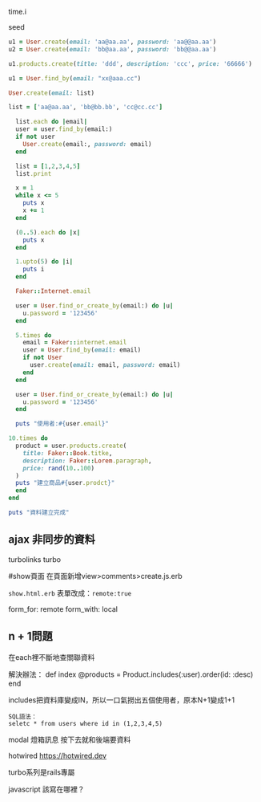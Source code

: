time.i

seed
```ruby
u1 = User.create(email: 'aa@aa.aa', password: 'aa@@aa.aa')
u2 = User.create(email: 'bb@aa.aa', password: 'bb@@aa.aa')

u1.products.create(title: 'ddd', description: 'ccc', price: '66666')

u1 = User.find_by(email: "xx@aaa.cc")

User.create(email: list)

list = ['aa@aa.aa', 'bb@bb.bb', 'cc@cc.cc']

  list.each do |email|
  user = user.find_by(email:)
  if not user
    User.create(email:, password: email)
  end

  list = [1,2,3,4,5]
  list.print

  x = 1
  while x <= 5
    puts x
    x += 1
  end

  (0..5).each do |x|
    puts x
  end

  1.upto(5) do |i|
    puts i
  end

  Faker::Internet.email

  user = User.find_or_create_by(email:) do |u|
    u.password = '123456'
  end

  5.times do
    email = Faker::internet.email
    user = User.find_by(email: email)
    if not User
      user.create(email: email, password: email)
    end
  end

  user = User.find_or_create_by(email:) do |u|
    u.password = '123456'
  end

  puts "使用者:#{user.email}"

10.times do
  product = user.products.create(
    title: Faker::Book.titke,
    description: Faker::Lorem.paragraph,
    price: rand(10..100)
  )
  puts "建立商品#{user.prodct}"
  end
end

puts "資料建立完成"
```


## ajax 非同步的資料
turbolinks
turbo

#show頁面
在頁面新增view>comments>create.js.erb

`show.html.erb` 表單改成：`remote:true`

form_for: remote
form_with: local

  <!-- <h3 class="text-xl">留言</h3>

    <%= form_with(model: [@product, @comment],
                data: { turbo: false }, local: false ) do |f| %>
    <div>
    <%= f.text_area :content, class: 'input-field' %>
    </div>
    <%= f.submit %>
  <% end %>
  </section> -->

  ## n + 1問題
  
  在each裡不斷地查關聯資料

  解決辦法：
  def index
    @products = Product.includes(:user).order(id: :desc)
  end

includes把資料庫變成IN，所以一口氣撈出五個使用者，原本N+1變成1+1
    
    SQL語法：
    seletc * from users where id in (1,2,3,4,5)

modal 燈箱訊息
按下去就和後端要資料

hotwired
https://hotwired.dev

turbo系列是rails專屬

javascript 該寫在哪裡？


